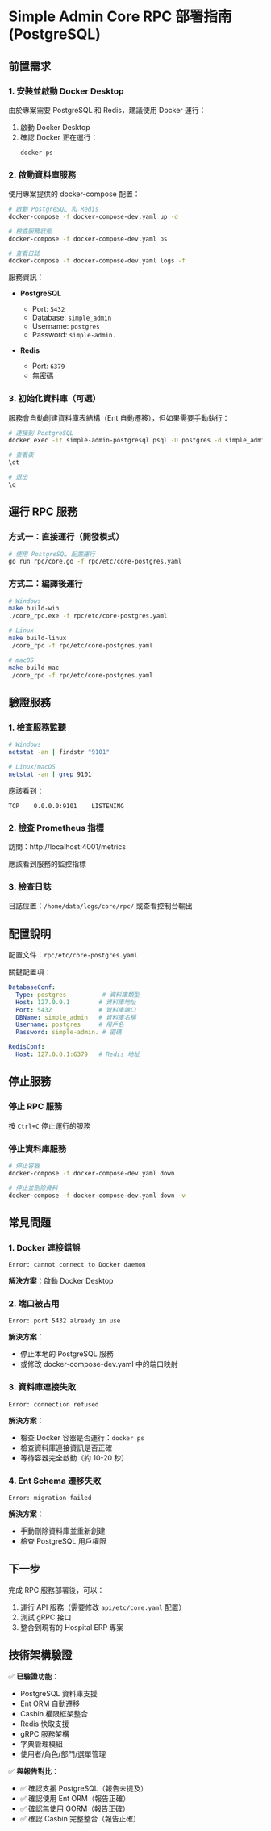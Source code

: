 # Simple Admin Core RPC 部署指南 (PostgreSQL)

## 前置需求

### 1. 安裝並啟動 Docker Desktop

由於專案需要 PostgreSQL 和 Redis，建議使用 Docker 運行：

1. 啟動 Docker Desktop
2. 確認 Docker 正在運行：
   ```bash
   docker ps
   ```

### 2. 啟動資料庫服務

使用專案提供的 docker-compose 配置：

```bash
# 啟動 PostgreSQL 和 Redis
docker-compose -f docker-compose-dev.yaml up -d

# 檢查服務狀態
docker-compose -f docker-compose-dev.yaml ps

# 查看日誌
docker-compose -f docker-compose-dev.yaml logs -f
```

服務資訊：
- **PostgreSQL**
  - Port: `5432`
  - Database: `simple_admin`
  - Username: `postgres`
  - Password: `simple-admin.`

- **Redis**
  - Port: `6379`
  - 無密碼

### 3. 初始化資料庫（可選）

服務會自動創建資料庫表結構（Ent 自動遷移），但如果需要手動執行：

```bash
# 連接到 PostgreSQL
docker exec -it simple-admin-postgresql psql -U postgres -d simple_admin

# 查看表
\dt

# 退出
\q
```

## 運行 RPC 服務

### 方式一：直接運行（開發模式）

```bash
# 使用 PostgreSQL 配置運行
go run rpc/core.go -f rpc/etc/core-postgres.yaml
```

### 方式二：編譯後運行

```bash
# Windows
make build-win
./core_rpc.exe -f rpc/etc/core-postgres.yaml

# Linux
make build-linux
./core_rpc -f rpc/etc/core-postgres.yaml

# macOS
make build-mac
./core_rpc -f rpc/etc/core-postgres.yaml
```

## 驗證服務

### 1. 檢查服務監聽

```bash
# Windows
netstat -an | findstr "9101"

# Linux/macOS
netstat -an | grep 9101
```

應該看到：
```
TCP    0.0.0.0:9101    LISTENING
```

### 2. 檢查 Prometheus 指標

訪問：http://localhost:4001/metrics

應該看到服務的監控指標

### 3. 檢查日誌

日誌位置：`/home/data/logs/core/rpc/` 或查看控制台輸出

## 配置說明

配置文件：`rpc/etc/core-postgres.yaml`

關鍵配置項：
```yaml
DatabaseConf:
  Type: postgres          # 資料庫類型
  Host: 127.0.0.1        # 資料庫地址
  Port: 5432             # 資料庫端口
  DBName: simple_admin   # 資料庫名稱
  Username: postgres     # 用戶名
  Password: simple-admin. # 密碼

RedisConf:
  Host: 127.0.0.1:6379   # Redis 地址
```

## 停止服務

### 停止 RPC 服務
按 `Ctrl+C` 停止運行的服務

### 停止資料庫服務
```bash
# 停止容器
docker-compose -f docker-compose-dev.yaml down

# 停止並刪除資料
docker-compose -f docker-compose-dev.yaml down -v
```

## 常見問題

### 1. Docker 連接錯誤
```
Error: cannot connect to Docker daemon
```
**解決方案**：啟動 Docker Desktop

### 2. 端口被占用
```
Error: port 5432 already in use
```
**解決方案**：
- 停止本地的 PostgreSQL 服務
- 或修改 docker-compose-dev.yaml 中的端口映射

### 3. 資料庫連接失敗
```
Error: connection refused
```
**解決方案**：
- 檢查 Docker 容器是否運行：`docker ps`
- 檢查資料庫連接資訊是否正確
- 等待容器完全啟動（約 10-20 秒）

### 4. Ent Schema 遷移失敗
```
Error: migration failed
```
**解決方案**：
- 手動刪除資料庫並重新創建
- 檢查 PostgreSQL 用戶權限

## 下一步

完成 RPC 服務部署後，可以：

1. 運行 API 服務（需要修改 `api/etc/core.yaml` 配置）
2. 測試 gRPC 接口
3. 整合到現有的 Hospital ERP 專案

## 技術架構驗證

✅ **已驗證功能**：
- PostgreSQL 資料庫支援
- Ent ORM 自動遷移
- Casbin 權限框架整合
- Redis 快取支援
- gRPC 服務架構
- 字典管理模組
- 使用者/角色/部門/選單管理

✅ **與報告對比**：
- ✅ 確認支援 PostgreSQL（報告未提及）
- ✅ 確認使用 Ent ORM（報告正確）
- ✅ 確認無使用 GORM（報告正確）
- ✅ 確認 Casbin 完整整合（報告正確）
